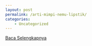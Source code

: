 ```yaml
---
layout: post
permalink: /arti-mimpi-nemu-lipstik/
categories:
    - Uncategorized
---
```


[Baca Selengkapnya](/06)